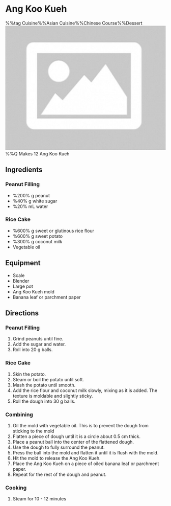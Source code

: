 # Ang Koo Kueh
%%tag Cuisine%%Asian Cuisine%%Chinese Course%%Dessert
![No Image](/static/images/no_image.jpg)
%%Q Makes 12 Ang Koo Kueh
## Ingredients
### Peanut Filling
- %200% g peanut
- %40% g white sugar
- %20% mL water
### Rice Cake
- %600% g sweet or glutinous rice flour
- %600% g sweet potato
- %300% g coconut milk
- Vegetable oil
## Equipment
- Scale
- Blender
- Large pot
- Ang Koo Kueh mold
- Banana leaf or parchment paper
## Directions
### Peanut Filling
1. Grind peanuts until fine.
2. Add the sugar and water.
3. Roll into 20 g balls.
### Rice Cake
1. Skin the potato.
2. Steam or boil the potato until soft.
3. Mash the potato until smooth.
4. Add the rice flour and coconut milk slowly, mixing as it is added. The texture is moldable and slightly sticky.
5. Roll the dough into 30 g balls.
### Combining
1. Oil the mold with vegetable oil. This is to prevent the dough from sticking to the mold
2. Flatten a piece of dough until it is a circle about 0.5 cm thick. 
3. Place a peanut ball into the center of the flattened dough.
4. Use the dough to fully surround the peanut.
5. Press the ball into the mold and flatten it until it is flush with the mold.
6. Hit the mold to release the Ang Koo Kueh.
7. Place the Ang Koo Kueh on a piece of oiled banana leaf or parchment paper.
8. Repeat for the rest of the dough and peanut.
### Cooking
1. Steam for 10 - 12 minutes
